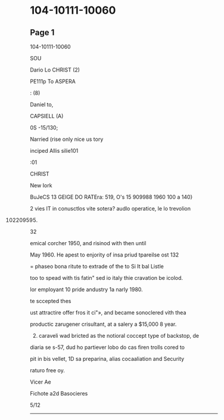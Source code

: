 # 104-10111-10060

## Page 1

104-10111-10060

SOU

Dario Lo CHRIST (2)

PE111p To ASPERA

: (8)

Daniel to,

CAPSIELL (A)

0S -15/130;

Narried (rise only nice us tory

inciped Allis silie101

:01

CHRIST

New Iork

BuJeCS 13 GEIGE DO RATEra: 519, O's 15 909988 1960 100 a 140}

2 vies IT in conusctlos vite sotera? audlo operatice, le lo trevolion

102209595.

32

emical corcher 1950, and risinod with then until

May 1960. He apest to enjority of insa priud tpareilse ost 132

= phaseo bona ritute to extrade of the to Si It bal Listle

too to spead with tis fatin" sed io italy thie cravation be icolod.

lor employant 10 pride andustry 1a narly 1980.

te sccepted thes

ust attractire offer fros it ci"», and became sonoclered vith thea

productic zarugener crisultant, at a salery a $15,000 8 year.

2. caraveli wad bricted as the notioral coccept type of backstop, de

diaria se s-57, dud ho partiever lobo do cas firen trolls cored to

pit in bis vellet, 1D sa preparina, alias cocaaliation and Security

raturo free oy.

Vicer Ae

Fichote a2d Basocieres

5/12

---


